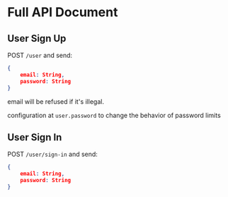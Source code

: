 # Full API Document
## User Sign Up
POST `/user` and send:

```json
{
    email: String,
    password: String
}
```

email will be refused if it's illegal.

configuration at `user.password` to change the behavior of password limits

## User Sign In
POST `/user/sign-in` and send:

```json
{
    email: String,
    password: String
}
```
